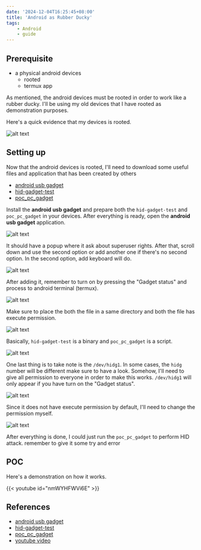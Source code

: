 ```yaml
---
date: '2024-12-04T16:25:45+08:00'
title: 'Android as Rubber Ducky'
tags:
    - Android
    - guide
---
```


## Prerequisite 

- a physical android devices
  - rooted
  - termux app

As mentioned, the android devices must be rooted in order to work like a rubber ducky. I'll be using my old devices that I have rooted as demonstration purposes. 

Here's a quick evidence that my devices is rooted. 

![alt text](img/index.png#center)

## Setting up

Now that the android devices is rooted, I'll need to download some useful files and application that has been created by others

- [android usb gadget](https://github.com/tejado/android-usb-gadget)
- [hid-gadget-test](https://github.com/pelya/android-keyboard-gadget/raw/refs/heads/master/hid-gadget-test/hid-gadget-test)
- [poc_pc_gadget](https://github.com/androidmalware/android_hid/blob/main/part2/poc_pc_gadget)

Install the **android usb gadget** and prepare both the `hid-gadget-test` and `poc_pc_gadget` in your devices. After everything is ready, open the **android usb gadget** application.

![alt text](img/index-1.png#center)

It should have a popup where it ask about superuser rights. After that, scroll down and use the second option or add another one if there's no second option. In the second option, add keyboard will do. 

![alt text](img/index-2.png#center)

After adding it, remember to turn on by pressing the "Gadget status" and process to android terminal (termux).

![alt text](img/index-3.png#center)

Make sure to place the both the file in a same directory and both the file has execute permission.

![alt text](img/index-4.png#center)

Basically, `hid-gadget-test` is a binary and `poc_pc_gadget` is a script.

![alt text](img/index-5.png#center)

One last thing is to take note is the `/dev/hidg1`. In some cases, the `hidg` number will be different make sure to have a look. Somehow, I'll need to give all permission to everyone in order to make this works. `/dev/hidg1` will only appear if you have turn on the "Gadget status". 

![alt text](img/index-6.png#center)

Since it does not have execute permission by default, I'll need to change the permission myself.

![alt text](img/index-7.png#center)

After everything is done, I could just run the `poc_pc_gadget` to perform HID attack. remember to give it some try and error 

## POC

Here's a demonstration on how it works.

{{< youtube id="nmWYHFWVi6E" >}}

## References

- [android usb gadget](https://github.com/tejado/android-usb-gadget)
- [hid-gadget-test](https://github.com/pelya/android-keyboard-gadget/raw/refs/heads/master/hid-gadget-test/hid-gadget-test)
- [poc_pc_gadget](https://github.com/androidmalware/android_hid/blob/main/part2/poc_pc_gadget)
- [youtube video](https://www.youtube.com/watch?v=Mek9DMGy8os)